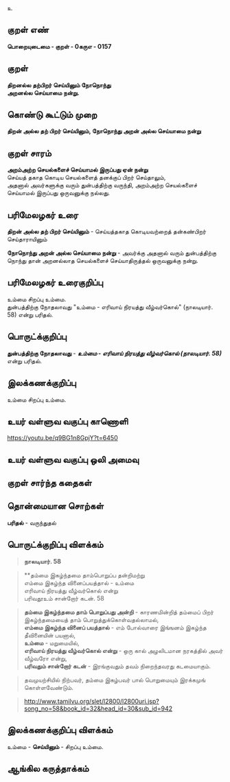 உ

## குறள் எண் 

**பொறையுடைமை - குறள் - 0கருஎ - 0157**  

## குறள் 

**திறனல்ல தற்பிறர் செய்யினும் நோநொந்து  
அறனல்ல செய்யாமை நன்று.** 

## கொண்டு கூட்டும் முறை

**திறன் அல்ல தற் பிறர் செய்யினும், நோநொந்து அறன் அல்ல செய்யாமை நன்று**

## குறள் சாரம் 

**அறம்அற்ற செயல்களைச் செய்யாமல் இருப்பது ஏன் நன்று**  
செய்யத் தகாத கொடிய செயல்களைத் தனக்குப் பிறர் செய்தாலும்,  
அதனால் அவர்களுக்கு வரும் துன்பத்திற்கு வருந்தி, அறம்அற்ற செயல்களைச் செய்யாமல் இருப்பது ஒருவனுக்கு நல்லது.  

## பரிமேலழகர் உரை

**திறன் அல்ல தற் பிறர் செய்யினும்** - செய்யத்தகாத கொடியவற்றைத் தன்கண்பிறர் செய்தாராயினும்  

**நோநொந்து அறன் அல்ல செய்யாமை நன்று** - அவர்க்கு அதனால் வரும் துன்பத்திற்கு நொந்து தான் அறனல்லாத செயல்களைச் செய்யாதிருத்தல் ஒருவனுக்கு நன்று.  
    

## பரிமேலழகர் உரைகுறிப்பு   

உம்மை சிறப்பு உம்மை.  
துன்பத்திற்கு நோதலாவது "உம்மை - எரிவாய் நிரயத்து வீழ்வர்கொல்" (நாலடியார். 58) என்று பரிதல்.  

## பொருட்க்குறிப்பு 

**துன்பத்திற்கு நோதலாவது** - _**உம்மை - எரிவாய் நிரயத்து வீழ்வர்கொல் (நாலடியார். 58)**_ என்று பரிதல்.  

## இலக்கணக்குறிப்பு  

உம்மை சிறப்பு உம்மை.    

## உயர் வள்ளுவ வகுப்பு காணொளி

https://youtu.be/q9BG1n8GpjY?t=6450

## உயர் வள்ளுவ வகுப்பு ஒலி அமைவு 

 
## குறள் சார்ந்த கதைகள் 


## தொன்மையான சொற்கள்

**பரிதல்** - வருந்துதல்   

## பொருட்க்குறிப்பு விளக்கம்

>**நாலடியார். 58**  

>**தம்மை இகழ்ந்தமை தாம்பொறுப்ப தன்றிமற்று  
>எம்மை இகழ்ந்த வினைப்பயத்தால் - உம்மை  
>எரிவாய் நிரயத்து வீழ்வர்கொல் என்று  
>பரிவதூஉம் சான்றோர் கடன். 	58  

>**தம்மை இகழ்ந்தமை தாம் பொறுப்பது அன்றி** - காரணமின்றித் தம்மைப் பிறர் இகழ்ந்தமையைத் தாம் பொறுத்துக்கொள்வதல்லாமல்,  
>**எம்மை இகழ்ந்த வினைப் பயத்தால்** - எம் போல்வாரை இங்ஙனம் இகழ்ந்த தீவினையின் பயனால்,  
>**உம்மை** - மறுமையில்,  
>**எரிவாய் நிரயத்து வீழ்வர்கொல் என்று** - ஒரு கால் அழலிடமான நரகத்தில் அவர் வீழ்வரோ என்று,  
>**பரிவதும் சான்றோர் கடன்** - இரங்குவதும் தவம் நிறைந்தவரது கடமையாகும்.

>தவமுயற்சியில் நிற்பவர், தம்மை இகழ்பவர் பால் பொறுமையும் இரக்கமுங் கொள்ளவேண்டும்.

>http://www.tamilvu.org/slet/l2800/l2800uri.jsp?song_no=58&book_id=32&head_id=30&sub_id=942

## இலக்கணக்குறிப்பு விளக்கம்

உம்மை - **செய்யினும்** - சிறப்பு உம்மை.  

## ஆங்கில கருத்தாக்கம் 


